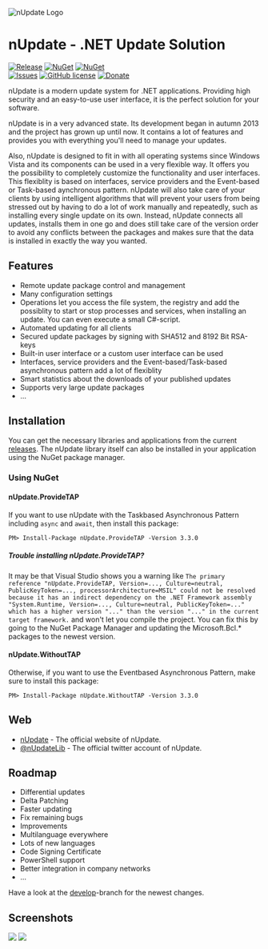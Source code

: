 ![nUpdate Logo](https://www.nupdate.net/nupdate_header.png)

# nUpdate - .NET Update Solution

[![Release](https://img.shields.io/badge/release-v3.3-blue.svg)](https://github.com/ProgTrade/nUpdate/releases)
[![NuGet](https://img.shields.io/badge/nuget%20nUpdate.ProvideTAP-v3.3-red.svg)](https://www.nuget.org/packages/nUpdate.ProvideTAP/)
[![NuGet](https://img.shields.io/badge/nuget%20nUpdate.WithoutTAP-v3.3-red.svg)](https://www.nuget.org/packages/nUpdate.WithoutTAP/)  
[![Issues](https://img.shields.io/github/issues/ProgTrade/nUpdate.svg)](https://github.com/ProgTrade/nUpdate/issues)
[![GitHub license](https://img.shields.io/badge/license-MIT-blue.svg)](https://raw.githubusercontent.com/ProgTrade/nUpdate/master/LICENSE)
[![Donate](https://img.shields.io/badge/Donate-PayPal-green.svg)](https://www.paypal.com/cgi-bin/webscr?cmd=_donations&business=dominic%2ebeger%40hotmail%2ede&lc=DE&item_name=nUpdate&no_note=0&currency_code=EUR&bn=PP%2dDonationsBF%3abtn_donateCC_LG%2egif%3aNonHostedGuest)

nUpdate is a modern update system for .NET applications.
Providing high security and an easy-to-use user interface, it is the perfect solution for your software.

nUpdate is in a very advanced state. Its development began in autumn 2013 and the project has grown up until now. It contains a lot of features and provides you with everything you'll need to manage your updates.

Also, nUpdate is designed to fit in with all operating systems since Windows Vista and its components can be used in a very flexible way. It offers you the possibility to completely customize the functionality and user interfaces. This flexiblity is based on interfaces, service providers and the Event-based or Task-based aynchronous pattern. nUpdate will also take care of your clients by using intelligent algorithms that will prevent your users from being stressed out by having to do a lot of work manually and repeatedly, such as installing every single update on its own. Instead, nUpdate connects all updates, installs them in one go and does still take care of the version order to avoid any conflicts between the packages and makes sure that the data is installed in exactly the way you wanted.

## Features

- Remote update package control and management
- Many configuration settings
- Operations let you access the file system, the registry and add the possiblity to start or stop processes and services, when installing an update. You can even execute a small C#-script.
- Automated updating for all clients
- Secured update packages by signing with SHA512 and 8192 Bit RSA-keys
- Built-in user interface or a custom user interface can be used
- Interfaces, service providers and the Event-based/Task-based asynchronous pattern add a lot of flexiblity
- Smart statistics about the downloads of your published updates
- Supports very large update packages
- ...


## Installation

You can get the necessary libraries and applications from the current [releases](https://github.com/ProgTrade/nUpdate/releases). The nUpdate library itself can also be installed in your application using the NuGet package manager.

### Using NuGet

#### nUpdate.ProvideTAP

If you want to use nUpdate with the Taskbased Asynchronous Pattern including `async` and `await`, then install this package:

```
PM> Install-Package nUpdate.ProvideTAP -Version 3.3.0
```

##### Trouble installing nUpdate.ProvideTAP?

It may be that Visual Studio shows you a warning like `The primary reference "nUpdate.ProvideTAP, Version=..., Culture=neutral, PublicKeyToken=..., processorArchitecture=MSIL" could not be resolved because it has an indirect dependency on the .NET Framework assembly "System.Runtime, Version=..., Culture=neutral, PublicKeyToken=..." which has a higher version "..." than the version "..." in the current target framework.` and won't let you compile the project. You can fix this by going to the NuGet Package Manager and updating the Microsoft.Bcl.\* packages to the newest version.

#### nUpdate.WithoutTAP

Otherwise, if you want to use the Eventbased Asynchronous Pattern, make sure to install this package:

```
PM> Install-Package nUpdate.WithoutTAP -Version 3.3.0
```

## Web
* [nUpdate] - The official website of nUpdate.
* [@nUpdateLib] - The official twitter account of nUpdate.

## Roadmap

- Differential updates
- Delta Patching
- Faster updating
- Fix remaining bugs
- Improvements
- Multilanguage everywhere
- Lots of new languages
- Code Signing Certificate
- PowerShell support
- Better integration in company networks
- ...

Have a look at the [develop]-branch for the newest changes.

[develop]:https://www.github.com/ProgTrade/nUpdate/tree/develop
[nUpdate]:http://www.nupdate.net/
[@nUpdateLib]:http://twitter.com/nUpdateLib

## Screenshots

![](https://www.nupdate.net/img/new-updates.png)
![](https://www.nupdate.net/img/updates-download.png)
